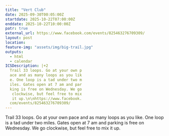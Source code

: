 ```yaml
---
title: "Vert Club"
date: 2025-09-30T00:05:00Z
startdate: 2025-10-22T07:00:00Z
enddate: 2025-10-22T10:00:00Z
patr: true
external_url: https://www.facebook.com/events/825463276709309/
layout: post
location: 
feature-img: "assets/img/big-trail.jpg"
outputs:
  - html
  - calendar
ICSDescription: |+2
  Trail 33 loops. Go at your own p  ace and as many loops as you lik  e. One loop is a tad under two m  iles. Gates open at 7 am and par  king is free on Wednesday. We go   clockwise, but feel free to mix   it up.\n\nhttps://www.facebook.  com/events/825463276709309/
---
```


Trail 33 loops. Go at your own pace and as many loops as you like. One loop is a tad under two miles. Gates open at 7 am and parking is free on Wednesday. We go clockwise, but feel free to mix it up.<br>
  <br>
  
